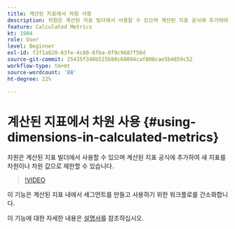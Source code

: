 ```yaml
---
title: 계산된 지표에서 차원 사용
description: 차원은 계산된 지표 빌더에서 사용할 수 있으며 계산된 지표 공식에 추가하여 새 지표를 차원이나 차원 값으로 제한할 수 있습니다.
feature: Calculated Metrics
kt: 1904
role: User
level: Beginner
exl-id: f2f1a820-63fe-4c80-8fba-0f9c9687f56d
source-git-commit: 25435f340b525b80c68094caf800cae5b4859c52
workflow-type: tm+mt
source-wordcount: '88'
ht-degree: 22%

---
```


# 계산된 지표에서 차원 사용 {#using-dimensions-in-calculated-metrics}

차원은 계산된 지표 빌더에서 사용할 수 있으며 계산된 지표 공식에 추가하여 새 지표를 차원이나 차원 값으로 제한할 수 있습니다.

>[!VIDEO](https://video.tv.adobe.com/v/23723/?quality=12&learn=on)

이 기능은 계산된 지표 내에서 세그먼트를 만들고 사용하기 위한 워크플로를 간소화합니다.

이 기능에 대한 자세한 내용은 [설명서](https://experienceleague.adobe.com/docs/analytics/components/calculated-metrics/calcmetric-workflow/cm-build-metrics.html?lang=ko)를 참조하십시오.
